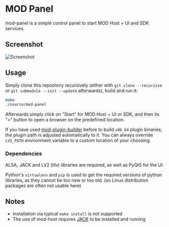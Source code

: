 # MOD Panel

mod-panel is a simple control panel to start MOD Host + UI and SDK services.

## Screenshot

![Screenshot](https://raw.githubusercontent.com/portalmod/mod-panel/master/screenshot.png)

## Usage

Simply clone this repository recursively (either with `git clone --recursive` or `git submodule --init --update` afterwards), build and run it:

```sh
make
./source/mod-panel
```

Afterwards simply click on "Start" for MOD Host + UI or SDK, and then its ">" button to open a browser on the predefined location.

If you have used [mod-plugin-builder](https://github.com/moddevices/mod-plugin-builder) before to build `x86_64` plugin binaries, the plugin path is adjusted automatically to it.
You can always override `LV2_PATH` environment variable to a custom location of your choosing.

### Dependencies

ALSA, JACK and LV2 (lilv) libraries are required, as well as PyQt5 for the UI.

Python's `virtualenv` and `pip` is used to get the required versions of python libraries, as they cannot be too new or too old.
(so Linux distribution packages are often not usable here)

## Notes

- Installation via typical `make install` is not supported
- The use of mod-host requires [JACK](https://jackaudio.org/) to be installed and running
